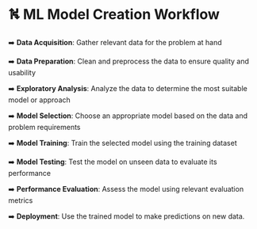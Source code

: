 # ⛕ ML Model Creation Workflow

➡️ **Data Acquisition**: Gather relevant data for the problem at hand

➡️ **Data Preparation**: Clean and preprocess the data to ensure quality and usability

➡️ **Exploratory Analysis**: Analyze the data to determine the most suitable model or approach

➡️ **Model Selection**: Choose an appropriate model based on the data and problem requirements

➡️ **Model Training**: Train the selected model using the training dataset

➡️ **Model Testing**: Test the model on unseen data to evaluate its performance

➡️ **Performance Evaluation**: Assess the model using relevant evaluation metrics

➡️ **Deployment**: Use the trained model to make predictions on new data.
